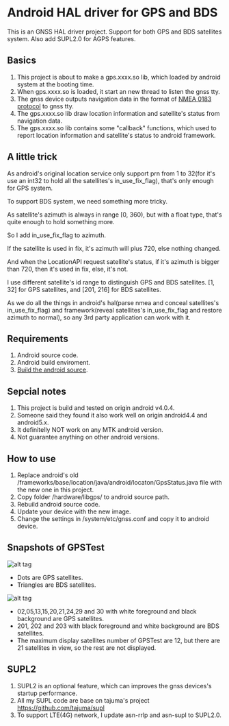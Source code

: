 # Android HAL driver for GPS and BDS
This is an GNSS HAL driver project. Support for both GPS and BDS satellites system.
Also add SUPL2.0 for AGPS features.

## Basics
1. This project is about to make a gps.xxxx.so lib, which loaded by android system at the booting time.
2. When gps.xxxx.so is loaded, it start an new thread to listen the gnss tty.
3. The gnss device outputs navigation data in the format of [NMEA 0183 protocol](https://en.wikipedia.org/wiki/NMEA_0183) to gnss tty.
4. The gps.xxxx.so lib draw location information and satellite's status from navigation data.
5. The gps.xxxx.so lib contains some "callback" functions, which used to report location information and satellite's status to android framework.

## A little trick

As android's original location service only support prn from 1 to 32(for it's use an int32 to hold all the satellites's in_use_fix_flag), that's only enough for GPS system. 

To support BDS system, we need something more tricky.

As satellite's azimuth is always in range [0, 360), but with a float type, that's quite enough to hold something more.

So I add in_use_fix_flag to azimuth.

If the satellite is used in fix, it's azimuth will plus 720, else nothing changed.

And when the LocationAPI request satellite's status, if it's azimuth is bigger than 720, then it's used in fix, else, it's not. 

I use different satellite's id range to distinguish GPS and BDS satellites.  [1, 32] for GPS satellites, and [201, 216] for BDS satellites.

As we do all the things in android's hal(parse nmea and conceal satellites's in_use_fix_flag) and framework(reveal satellites's in_use_fix_flag and restore azimuth to normal), so any 3rd party application can work with it.

## Requirements

1. Android source code.
2. Android build enviroment.
3. [Build the android source](https://source.android.com/source/requirements.html).


## Sepcial notes

1. This project is build and tested on origin android v4.0.4.
2. Someone said they found it also work well on origin android4.4 and android5.x.
3. It definitelly NOT work on any MTK android version.
4. Not guarantee anything on other android versions.

## How to use

1. Replace android's old /frameworks/base/location/java/android/locaton/GpsStatus.java file with the new one in this project. 
2. Copy folder /hardware/libgps/ to android source path.
3. Rebuild android source code.
4. Update your device with the new image.
5. Change the settings in /system/etc/gnss.conf and copy it to android device.

## Snapshots of GPSTest
![alt tag](https://cloud.githubusercontent.com/assets/4736883/21558868/1b6a6fc8-ce7c-11e6-9251-ef4aa9781d4d.png)

* Dots are GPS satellites.
* Triangles are BDS satellites.

![alt tag](https://cloud.githubusercontent.com/assets/4736883/21558867/1b691146-ce7c-11e6-93fb-ec7dd9784f20.png)
* 02,05,13,15,20,21,24,29 and 30 with white foreground and black background are GPS satellites.
* 201, 202 and 203 with black foreground and white background are BDS satellites.
* The maximum display satellites number of GPSTest are 12, but there are 21 satellites in view, so the rest are not displayed.


## SUPL2

1. SUPL2 is an optional feature, which can improves the gnss devices's startup performance.
1. All my SUPL code are base on tajuma's project https://github.com/tajuma/supl
2. To support LTE(4G) network, I update asn-rrlp and asn-supl to SUPL2.0.

